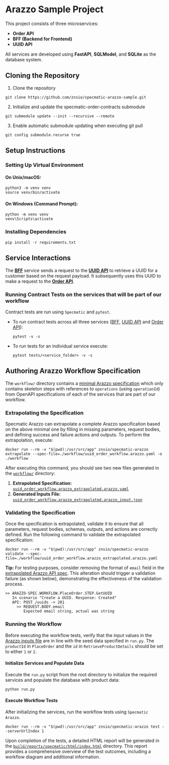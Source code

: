 # Arazzo Sample Project

This project consists of three microservices:
- **Order API**
- **BFF (Backend for Frontend)**
- **UUID API**

All services are developed using **FastAPI**, **SQLModel**, and **SQLite** as the database system.

## Cloning the Repository

1. Clone the repository
```shell
git clone https://github.com/znsio/specmatic-arazzo-sample.git
```

2. Initialize and update the specmatic-order-contracts submodule
```shell
git submodule update --init --recursive --remote
```

3. Enable automatic submodule updating when executing git pull
```shell
git config submodule.recurse true
```

## Setup Instructions

### Setting Up Virtual Environment
#### On Unix/macOS:
```shell
python3 -m venv venv
source venv/bin/activate
```

#### On Windows (Command Prompt):
```shell
python -m venv venv
venv\Scripts\activate
```

### Installing Dependencies
```shell
pip install -r requirements.txt
```

## Service Interactions
The **[BFF](bff/)** service sends a request to the **[UUID API](uuid_api/)** to retrieve a UUID for a customer based on the request payload.
It subsequently uses this UUID to make a request to the **[Order API](order_api)**.

### Running Contract Tests on the services that will be part of our workflow

Contract tests are run using `Specmatic` and `pytest`.

- To run contract tests across all three services ([BFF](bff/), [UUID API](uuid_api/) and [Order API](order_api)):
  ```shell
  pytest -v -s
  ```
- To run tests for an individual service execute:
  ```shell
  pytest tests/<service_folder> -v -s
  ```

## Authoring Arazzo Workflow Specification

The `workflow/` directory contains a [minimal Arazzo specification](workflow/uuid_order_workflow.arazzo.yaml) which only contains skeleton steps with references to `operations` (using `operationId`) from OpenAPI specifications of each of the services that are part of our workflow.

### Extrapolating the Specification

Specmatic Arazzo can extrapolate a complete Arazzo specification based on the above minimal one by filling in missing parameters, request bodies, and defining success and failure actions and outputs.
To perform the extrapolation, execute:

```shell
docker run --rm -v "$(pwd):/usr/src/app" znsio/specmatic-arazzo extrapolate --spec-file=./workflow/uuid_order_workflow.arazzo.yaml -o ./workflow
```

After executing this command, you should see two new files generated in the [`workflow/`](workflow/) directory:

1. **Extrapolated Specification:** [`uuid_order_workflow.arazzo_extrapolated.arazzo.yaml`](workflow/uuid_order_workflow.arazzo_extrapolated.arazzo.yaml)
2. **Generated Inputs File:** [`uuid_order_workflow.arazzo_extrapolated.arazzo_input.json`](workflow/uuid_order_workflow.arazzo_extrapolated.arazzo_input.json)

### Validating the Specification

Once the specification is extrapolated, validate it to ensure that all parameters, request bodies, schemas, outputs, and actions are correctly defined.
Run the following command to validate the extrapolated specification:

```shell
docker run --rm -v "$(pwd):/usr/src/app" znsio/specmatic-arazzo validate --spec-file=./workflow/uuid_order_workflow.arazzo_extrapolated.arazzo.yaml
```

**Tip:** For testing purposes, consider removing the format of `email` field in the [extrapolated Arazzo API spec](workflow/uuid_order_workflow.arazzo_extrapolated.arazzo.yaml).
This alteration should trigger a validation failure (as shown below), demonstrating the effectiveness of the validation process.

```shell
>> ARAZZO-SPEC.WORKFLOW.PlaceOrder.STEP.GetUUID
   In scenario "Create a UUID. Response: Created"
   API: POST /uuids -> 201
     >> REQUEST.BODY.email
        Expected email string, actual was string
```

### Running the Workflow

Before executing the workflow tests, verify that the input values in the [Arazzo inputs file](workflow/uuid_order_workflow.arazzo_extrapolated.arazzo_input.json) are in line with the seed data specified in `run.py`.
The `productId` in `PlaceOrder` and the `id` in `RetrieveProductDetails` should be set to either `1` or `2`.

#### Initialize Services and Populate Data
Execute the `run.py` script from the root directory to initialize the required services and populate the database with product data:

```shell
python run.py
```

#### Execute Workflow Tests
After initializing the services, run the workflow tests using `Specmatic Arazzo`.

```shell
docker run --rm -v "$(pwd):/usr/src/app" znsio/specmatic-arazzo test --serverUrlIndex 1
```

Upon completion of the tests, a detailed HTML report will be generated in the [`build/reports/specmatic/html/index.html`](build/reports/specmatic/html/index.html) directory. 
This report provides a comprehensive overview of the test outcomes, including a workflow diagram and additional information.
